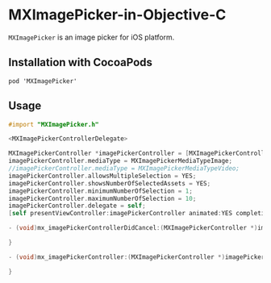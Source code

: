 # MXImagePicker-in-Objective-C

`MXImagePicker` is an image picker for iOS platform.

## Installation with CocoaPods

```
pod 'MXImagePicker'
```

## Usage

```objective-c
#import "MXImagePicker.h"
```

```objective-c
<MXImagePickerControllerDelegate>
```

```objective-c
MXImagePickerController *imagePickerController = [MXImagePickerController new];
imagePickerController.mediaType = MXImagePickerMediaTypeImage;
//imagePickerController.mediaType = MXImagePickerMediaTypeVideo;
imagePickerController.allowsMultipleSelection = YES;
imagePickerController.showsNumberOfSelectedAssets = YES;
imagePickerController.minimumNumberOfSelection = 1;
imagePickerController.maximumNumberOfSelection = 10;
imagePickerController.delegate = self;
[self presentViewController:imagePickerController animated:YES completion:NULL];
```

```objective-c
- (void)mx_imagePickerControllerDidCancel:(MXImagePickerController *)imagePickerController {

}

- (void)mx_imagePickerController:(MXImagePickerController *)imagePickerController didFinishPickingAssets:(NSArray <PHAsset *>*)assets {

}
```
